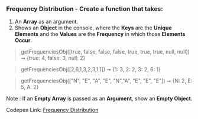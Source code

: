### Frequency Distribution - Create a function that takes: 

1. An **Array** as an argument. 
1. Shows an **Object** in the console, where the **Keys** are the **Unique Elements** and the **Values** are the **Frequency** in which those **Elements Occur**.

> getFrequenciesObj([true, false, false, false, true, true, true, null, null]) ➞ {true: 4, false: 3, null: 2} 

> getFrequenciesObj([2,6,1,3,2,3,1,1]) ➞ {1: 3, 2: 2, 3: 2, 6: 1}

> getFrequenciesObj(["N", "E", "A", "E", "N","A", "E", "E", "E"]) ➞ {N: 2, E: 5, A: 2}

Note : If an **Empty Array** is passed as an **Argument**, show an **Empty Object**.

Codepen Link: [Frequency Distribution](https://codepen.io/naveencoder/pen/qBBbVwG?editors=0012)